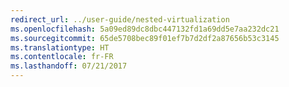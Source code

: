 ```yaml
---
redirect_url: ../user-guide/nested-virtualization
ms.openlocfilehash: 5a09ed89dc8dbc447132fd1a69dd5e7aa232dc21
ms.sourcegitcommit: 65de5708bec89f01ef7b7d2df2a87656b53c3145
ms.translationtype: HT
ms.contentlocale: fr-FR
ms.lasthandoff: 07/21/2017
---
```

